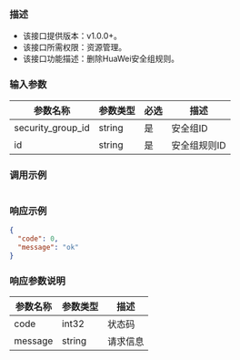 ### 描述

- 该接口提供版本：v1.0.0+。
- 该接口所需权限：资源管理。
- 该接口功能描述：删除HuaWei安全组规则。

### 输入参数

| 参数名称              | 参数类型       | 必选       | 描述                             |
|-------------------|------------|----------|--------------------------------|
| security_group_id | string     | 是        | 安全组ID     |
| id                | string     | 是        | 安全组规则ID     |

### 调用示例

```json

```

### 响应示例

```json
{
  "code": 0,
  "message": "ok"
}
```

### 响应参数说明

| 参数名称         | 参数类型   | 描述                           |
|--------------| ---------- | ------------------------------ |
| code         |      int32      |            状态码                   |
| message      |      string      |             请求信息                  |
